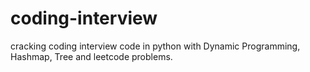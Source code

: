 # coding-interview
cracking coding interview code in python with Dynamic Programming, Hashmap, Tree and leetcode problems.
